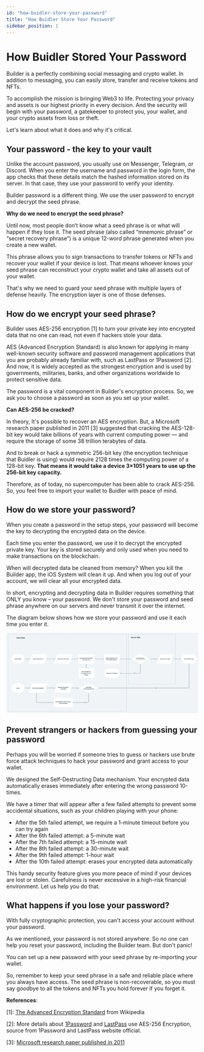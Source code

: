 ```yaml
---
id: "how-buidler-store-your-password"
title: "How Buidler Store Your Password"
sidebar_position: 1
---
```


<head>
  <meta
    property="og:image"
    content="https://docs.buidler.app/img/blog/how-buidler-store-your-password.png"
  />
</head>

# How Buidler Stored Your Password

Builder is a perfectly combining social messaging and crypto wallet. In addition to messaging, you can easily store, transfer and receive tokens and NFTs.

To accomplish the mission is bringing Web3 to life. Protecting your privacy and assets is our highest priority in every decision. And the security will begin with your password, a gatekeeper to protect you, your wallet, and your crypto assets from loss or theft.

Let's learn about what it does and why it's critical.

## Your password - the key to your vault

Unlike the account password, you usually use on Messenger, Telegram, or Discord. When you enter the username and password in the login form, the app checks that these details match the hashed information stored on its server. In that case, they use your password to verify your identity.

Builder password is a different thing. We use the user password to encrypt and decrypt the seed phrase.

**Why do we need to encrypt the seed phrase?**

Until now, most people don’t know what a seed phrase is or what will happen if they lose it. The seed phrase (also called “mnemonic phrase” or “secret recovery phrase”) is a unique 12-word phrase generated when you create a new wallet.

This phrase allows you to sign transactions to transfer tokens or NFTs and recover your wallet if your device is lost. That means whoever knows your seed phrase can reconstruct your crypto wallet and take all assets out of your wallet.

That's why we need to guard your seed phrase with multiple layers of defense heavily. The encryption layer is one of those defenses.

## How **do** we encrypt your seed phrase?

Builder uses AES-256 encryption [1] to turn your private key into encrypted data that no one can read, not even if hackers stole your data.

AES (Advanced Encryption Standard) is also known for applying in many well-known security software and password management applications that you are probably already familiar with, such as LastPass or 1Password [2]. And now, it is widely accepted as the strongest encryption and is used by governments, militaries, banks, and other organizations worldwide to protect sensitive data.

The password is a vital component in Builder's encryption process. So, we ask you to choose a password as soon as you set up your wallet.

**Can AES-256 be cracked?**

In theory, It's possible to recover an AES encryption. But, a Microsoft research paper published in 2011 [3] suggested that cracking the AES-128-bit key would take billions of years with current computing power — and require the storage of some 38 trillion terabytes of data.

And to break or hack a symmetric 256-bit key (the encryption technique that Buidler is using) would require 2128 times the computing power of a 128-bit key. **That means it would take a device 3×1051 years to use up the 256-bit key capacity.**

Therefore, as of today, no supercomputer has been able to crack AES-256. So, you feel free to import your wallet to Buidler with peace of mind.

## How do we store your password?

When you create a password in the setup steps, your password will become the key to decrypting the encrypted data on the device.

Each time you enter the password, we use it to decrypt the encrypted private key. Your key is stored securely and only used when you need to make transactions on the blockchain.

When will decrypted data be cleaned from memory? When you kill the Builder app, the iOS System will clean it up. And when you log out of your account, we will clear all your encrypted data.

In short, encrypting and decrypting data in Builder requires something that ONLY you know – your password. We don't store your password and seed phrase anywhere on our servers and never transmit it over the internet.

The diagram below shows how we store your password and use it each time you enter it.

![token-info](../../static/img/blog/how-buidler-store-your-password.png)

## Prevent strangers or hackers from guessing your password

Perhaps you will be worried if someone tries to guess or hackers use brute force attack techniques to hack your password and grant access to your wallet.

We designed the Self-Destructing Data mechanism. Your encrypted data automatically erases immediately after entering the wrong password 10-times.

We have a timer that will appear after a few failed attempts to prevent some accidental situations, such as your children playing with your phone:

- After the 5th failed attempt, we require a 1-minute timeout before you can try again
- After the 6th failed attempt: a 5-minute wait
- After the 7th failed attempt: a 15-minute wait
- After the 8th failed attempt: a 30-minute wait
- After the 9th failed attempt: 1-hour wait
- After the 10th failed attempt: erases your encrypted data automatically

This handy security feature gives you more peace of mind if your devices are lost or stolen. Carefulness is never excessive in a high-risk financial environment. Let us help you do that.

## What happens if you lose your password?

With fully cryptographic protection, you can't access your account without your password.

As we mentioned, your password is not stored anywhere. So no one can help you reset your password, including the Builder team. But don't panic!

You can set up a new password with your seed phrase by re-importing your wallet.

So, remember to keep your seed phrase in a safe and reliable place where you always have access. The seed phrase is non-recoverable, so you must say goodbye to all the tokens and NFTs you hold forever if you forget it.

**References**:

[1]: [The Advanced Encryption Standard](https://en.wikipedia.org/wiki/Advanced_Encryption_Standard) from Wikipedia

[2]: More details about [1Password](https://support.1password.com/1password-security/) and [LastPass](https://www.lastpass.com/security/zero-knowledge-security) use AES-256 Encryption, source from 1Password and LastPass website official.

[3]: [Microsoft research paper published in 2011](https://eprint.iacr.org/2011/449.pdf)
